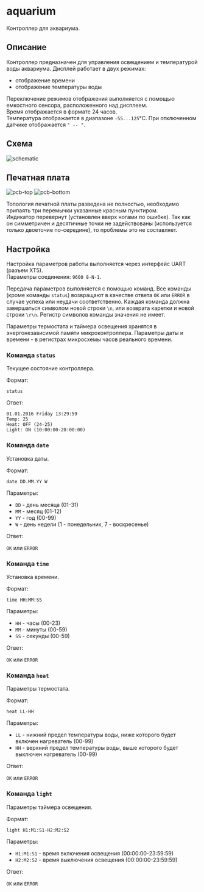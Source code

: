 # aquarium
Контроллер для аквариума.

## Описание
Контроллер предназначен для управления освещением и температурой воды аквариума.
Дисплей работает в двух режимах:
* отображение времени
* отображение температуры воды

Переключение режимов отображения выполняется с помощью емкостного сенсора, расположенного над дисплеем.<br>
Время отображается в формате 24 часов.<br>
Температура отображается в диапазоне `-55...125`°C. При отключенном датчике отображается `" -- "`.<br>

## Схема
![schematic](https://raw.github.com/baranovskiykonstantin/aquarium/master/aquarium-schematic.png)

## Печатная плата
![pcb-top](https://raw.github.com/baranovskiykonstantin/aquarium/master/aquarium-pcb-top.png)
![pcb-bottom](https://raw.github.com/baranovskiykonstantin/aquarium/master/aquarium-pcb-bottom.png)

Топология печатной платы разведена не полностью, необходимо припаять три перемычки указанные красным пунктиром.<br>
Индикатор перевернут (установлен вверх ногами по ошибке). Так как он симметричен и десятичные точки не задействованы (используется только двоеточие по-середине), то проблемы это не составляет.

## Настройка
Настройка параметров работы выполняется через интерфейс UART (разъем XT5).<br>
Параметры соединения: `9600 8-N-1`.

Передача параметров выполняется с помощью команд. Все команды (кроме команды `status`) возвращают в качестве 
ответа `OK` или `ERROR` в случае успеха или неудачи соответственно. Каждая команда должна завершаться символом новой 
строки `\n`, или возврата каретки и новой строки `\r\n`. Регистр символов команды значения не имеет.

Параметры термостата и таймера освещения хранятся в энергонезависимой памяти микроконтроллера. 
Параметры даты и времени - в регистрах микросхемы часов реального времени.

### Команда `status`
Текущее состояние контроллера.

Формат:

`status`

Ответ:

`01.01.2016 Friday 13:29:59`<br>
`Temp: 25`<br>
`Heat: OFF (24-25)`<br>
`Light: ON (10:00:00-20:00:00)`

### Команда `date`
Установка даты.

Формат:

`date DD.MM.YY W`

Параметры:<br>
* `DD` - день месяца (01-31)
* `MM` - месяц (01-12)
* `YY` - год (00-99)
* `W` - день недели (1 - понедельник, 7 - воскресенье)

Ответ:

`OK` или `ERROR`

### Команда `time`
Установка времени.

Формат:

`time HH:MM:SS`

Параметры:<br>
* `HH` - часы (00-23)
* `MM` - минуты (00-59)
* `SS` - секунды (00-59)

Ответ:

`OK` или `ERROR`

### Команда `heat`
Параметры термостата.

Формат:

`heat LL-HH`

Параметры:<br>
* `LL` - нижний предел температуры воды, ниже которого будет включен нагреватель (00-99)
* `HH` - верхний предел температуры воды, выше которого будет выключен нагреватель (00-99)

Ответ:

`OK` или `ERROR`

### Команда `light`
Параметры таймера освещения.

Формат:

`light H1:M1:S1-H2:M2:S2`

Параметры:<br>
* `H1:M1:S1` - время включения освещения (00:00:00-23:59:59)
* `H2:M2:S2` - время выключения освещения (00:00:00-23:59:59)

Ответ:

`OK` или `ERROR`
